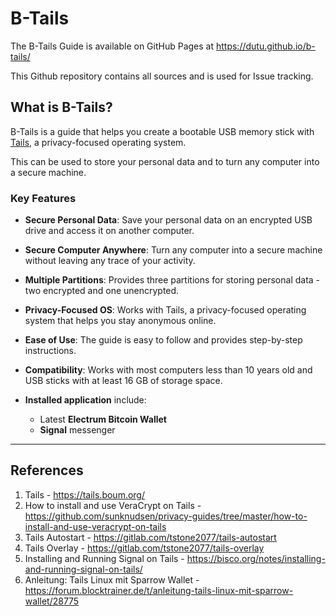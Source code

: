 
# B-Tails

The B-Tails Guide is available on GitHub Pages at https://dutu.github.io/b-tails/

This Github repository contains all sources and is used for Issue tracking.


## What is B-Tails?

B-Tails is a guide that helps you create a bootable USB memory stick with [Tails](https://tails.boum.org), a privacy-focused operating system.

This can be used to store your personal data and to turn any computer into a secure machine.

### Key Features

* **Secure Personal Data**: Save your personal data on an encrypted USB drive and access it on another computer.

* **Secure Computer Anywhere**: Turn any computer into a secure machine without leaving any trace of your activity.

* **Multiple Partitions**: Provides three partitions for storing personal data - two encrypted and one unencrypted.

* **Privacy-Focused OS**: Works with Tails, a privacy-focused operating system that helps you stay anonymous online.

* **Ease of Use**: The guide is easy to follow and provides step-by-step instructions.

* **Compatibility**: Works with most computers less than 10 years old and USB sticks with at least 16 GB of storage space.

* **Installed application** include:
    * Latest **Electrum Bitcoin Wallet**
    * **Signal** messenger

---
## References

1. Tails - https://tails.boum.org/
2. How to install and use VeraCrypt on Tails - https://github.com/sunknudsen/privacy-guides/tree/master/how-to-install-and-use-veracrypt-on-tails
3. Tails Autostart - https://gitlab.com/tstone2077/tails-autostart 
4. Tails Overlay - https://gitlab.com/tstone2077/tails-overlay
5. Installing and Running Signal on Tails - https://bisco.org/notes/installing-and-running-signal-on-tails/
6. Anleitung: Tails Linux mit Sparrow Wallet - https://forum.blocktrainer.de/t/anleitung-tails-linux-mit-sparrow-wallet/28775
